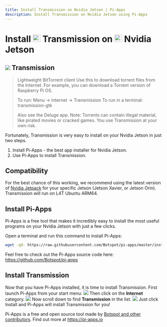 ```yaml
---
title: Install Transmission on Nvidia Jetson | Pi-Apps
description: Install Transmission on Nvidia Jetson using Pi-Apps
---
```

<div class="simple-install-content content">

# Install <img src="/img/app-icons/Transmission/icon-64.png" height=24> Transmission on <img src=/img/other-icons/nvidia-icon.svg height=24> Nvidia Jetson

## <img src="/img/app-icons/Transmission/icon-64.png"> Transmission
> Lightweight BitTorrent client
> Use this to download torrent files from the Internet. For example, you can download a Torrent version of Raspberry Pi OS.
> 
> To run: Menu -> Internet -> Transmission
> To run in a terminal: transmission-gtk
> 
> Also see the Deluge app.
> Note: Torrents can contain illegal material, like pirated movies or cracked games. You use Transmission at your own risk.

Fortunately, Transmission is very easy to install on your Nvidia Jetson in just two steps.
1. Install Pi-Apps - the best app installer for Nvidia Jetson.
2. Use Pi-Apps to install Transmission.
</div>
<div class="simple-install-content content">

## Compatibility
For the best chance of this working, we recommend using the latest version of [Nvidia Jetpack](https://developer.nvidia.com/embedded/jetpack-archive) for your specific Jetson (Jetson Xavier, or Jetson Orin).
Transmission will run on L4T Ubuntu ARM64.
</div>
<div class="simple-install-content content">

## Install Pi-Apps

Pi-Apps is a free tool that makes it incredibly easy to install the most useful programs on your Nvidia Jetson with just a few clicks.

Open a terminal and run this command to install Pi-Apps:
```bash
wget -qO- https://raw.githubusercontent.com/Botspot/pi-apps/master/install | bash
```
Feel free to check out the Pi-Apps source code here: https://github.com/Botspot/pi-apps
</div>
<div class="simple-install-content content">

## Install Transmission

Now that you have Pi-Apps installed, it is time to install Transmission.
First launch Pi-Apps from your start menu:
<img src="/img/start-menu.png">
Then click on the <b>Internet</b> category.
<img src="/img/category-selections/Internet.png">
Now scroll down to find <b>Transmission</b> in the list.
<img src="/img/app-icons/Transmission/app-selection.png">
Just click Install and Pi-Apps will install Transmission for you!
</div>
<div class="simple-install-content content">

Pi-Apps is a free and open source tool made by [Botspot and other contributors](/about/#contributors). Find out more at https://pi-apps.io
</div>
